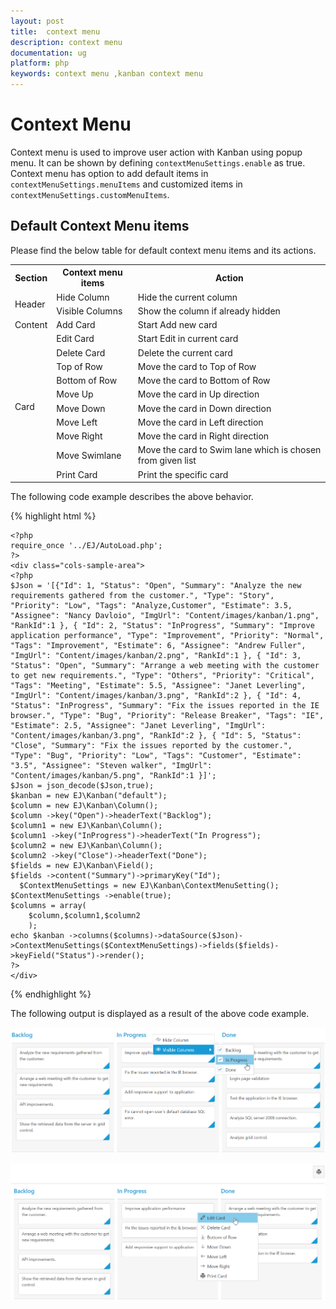 ```yaml
---
layout: post
title:  context menu 
description: context menu 
documentation: ug
platform: php
keywords: context menu ,kanban context menu 
---
```


# Context Menu  

Context menu is used to improve user action with Kanban using popup menu. It can be shown by defining `contextMenuSettings.enable` as true. Context menu has option to add default items in `contextMenuSettings.menuItems` and customized items in `contextMenuSettings.customMenuItems`.

## Default Context Menu items

Please find the below table for default context menu items and its actions.

<table>
        <tr>
            <th>
                Section 
            </th>
            <th>
               Context menu items 
            </th>
            <th>
                Action
            </th>
        </tr>
        <tr>
            <td rowspan="2">
                Header 
            </td>
            <td>
                Hide Column
            </td>
            <td>
               Hide the current column 
            </td>
        </tr>
        <tr>
            <td>
                Visible Columns
            </td>
            <td>
                Show the column if already hidden 
            </td>
        </tr>
       <tr>
            <td>
                Content
            </td>
            <td>
                Add Card 
            </td>
             <td>
                Start Add new card 
            </td>
        </tr>
        <tr>
            <td rowspan="10">
                Card
            </td>
            <td>
               Edit Card 
            </td>
            <td>
               Start Edit in current card 
            </td>
        </tr>
        <tr>
            <td>
               Delete Card 
            </td>
            <td>
                Delete the current card 
            </td>
        </tr>
        <tr>
            <td>
                Top of Row
            </td>
            <td>
                Move the card to Top of Row
            </td>
        </tr>
        <tr>
            <td>
               Bottom of Row
            </td>
            <td>
                Move the card to Bottom of Row
            </td>
        </tr>
        <tr>
            <td>
               Move Up
            </td>
            <td>
                Move the card in Up direction 
            </td>
        </tr>
        <tr>
            <td>
               Move Down
            </td>
            <td>
               Move the card in Down direction
            </td>
        </tr>
        <tr>
            <td>
                Move Left
            </td>
            <td>
                Move the card in Left direction
            </td>
        </tr>
        <tr>
            <td>
               Move Right
            </td>
            <td>
                Move the card in Right direction
            </td>
        </tr>
        <tr>
            <td>
              Move Swimlane
            </td>
            <td>
                Move the card to Swim lane which is chosen from given list
            </td>
        </tr>
         <tr>
            <td>
              Print Card
            </td>
            <td>
                Print the specific card
            </td>
        </tr>
    </table>

    
The following code example describes the above behavior.

{% highlight html %}

    <?php
    require_once '../EJ/AutoLoad.php';
    ?>
    <div class="cols-sample-area">
    <?php    
    $Json = '[{"Id": 1, "Status": "Open", "Summary": "Analyze the new requirements gathered from the customer.", "Type": "Story", "Priority": "Low", "Tags": "Analyze,Customer", "Estimate": 3.5, "Assignee": "Nancy Davloio", "ImgUrl": "Content/images/kanban/1.png", "RankId":1 }, { "Id": 2, "Status": "InProgress", "Summary": "Improve application performance", "Type": "Improvement", "Priority": "Normal", "Tags": "Improvement", "Estimate": 6, "Assignee": "Andrew Fuller", "ImgUrl": "Content/images/kanban/2.png", "RankId":1 }, { "Id": 3, "Status": "Open", "Summary": "Arrange a web meeting with the customer to get new requirements.", "Type": "Others", "Priority": "Critical", "Tags": "Meeting", "Estimate": 5.5, "Assignee": "Janet Leverling", "ImgUrl": "Content/images/kanban/3.png", "RankId":2 }, { "Id": 4, "Status": "InProgress", "Summary": "Fix the issues reported in the IE browser.", "Type": "Bug", "Priority": "Release Breaker", "Tags": "IE", "Estimate": 2.5, "Assignee": "Janet Leverling", "ImgUrl": "Content/images/kanban/3.png", "RankId":2 }, { "Id": 5, "Status": "Close", "Summary": "Fix the issues reported by the customer.", "Type": "Bug", "Priority": "Low", "Tags": "Customer", "Estimate": "3.5", "Assignee": "Steven walker", "ImgUrl": "Content/images/kanban/5.png", "RankId":1 }]';
    $Json = json_decode($Json,true);
    $kanban = new EJ\Kanban("default");    
    $column = new EJ\Kanban\Column();
    $column ->key("Open")->headerText("Backlog");    
    $column1 = new EJ\Kanban\Column();
    $column1 ->key("InProgress")->headerText("In Progress");    
    $column2 = new EJ\Kanban\Column();
    $column2 ->key("Close")->headerText("Done");    
    $fields = new EJ\Kanban\Field();
    $fields ->content("Summary")->primaryKey("Id");
	  $ContextMenuSettings = new EJ\Kanban\ContextMenuSetting();
    $ContextMenuSettings ->enable(true);
    $columns = array( 
        $column,$column1,$column2
        );    
    echo $kanban ->columns($columns)->dataSource($Json)->ContextMenuSettings($ContextMenuSettings)->fields($fields)->keyField("Status")->render();
    ?>
    </div>

{% endhighlight %}

The following output is displayed as a result of the above code example.

![](Context_images/context_img1.png)

![](Context_images/context_img2.png)
